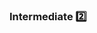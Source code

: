<div id="title">

### Intermediate :two:

</div>

<div id="body">

<include src="useNameExplain/container-index.md" boilerplate />
<include src="notTooLongNorShort/container-index.md" boilerplate />
<include src="avoidMisleadingNames/container-index.md" boilerplate />

</div>

<div id="extras">
</div>
